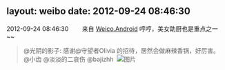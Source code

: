 layout: weibo
date: 2012-09-24 08:46:30
---
<meta name="referrer" content="no-referrer" />

2012-09-24 08:46:30  &nbsp;&nbsp;&nbsp;&nbsp;&nbsp;&nbsp; 来自 <a href="http://app.weibo.com/t/feed/l4RWD" rel="nofollow">Weico.Android</a>
哼哼，美女助厨也是重点之一~~
>  @光阴的影子: 感谢@守望者Olivia 的招待，居然会做麻辣香锅，好厉害。@小齿 @淡淡的二哀伤 @bajizhh ​​​
>  ![图片](https://ww2.sinaimg.cn/large/4aa814c8jw1dx6dlrdyp1j.jpg)

